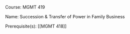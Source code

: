 




Course: MGMT 419

Name: Succession & Transfer of Power in Family Business

Prerequisite(s): [[MGMT 418]]
